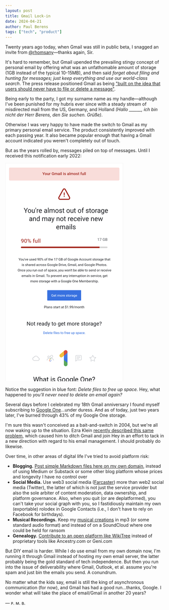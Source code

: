 ```yaml
---
layout: post
title: Gmail Lock-in
date: 2024-04-21
author:	Paul Berens
tags: ["tech", "product"]
---
```

Twenty years ago today, when Gmail was still in public beta, I snagged an invite from [@rhomsany](https://twitter.com/rhomsany)—thanks again, Sir.

It's hard to remember, but Gmail upended the prevailing stingy concept of personal email by offering what was an unfathomable amount of storage (1GB instead of the typical 10-15MB), and then said *forget about filing and hunting for messages; just keep everything and use our world-class search*. The press release positioned Gmail as being ["built on the idea that users should never have to file or delete a message"](https://googlepress.blogspot.com/2004/04/google-gets-message-launches-gmail.html). 

Being early to the party, I got my surname name as my handle—although I've been punished for my hubris ever since with a steady stream of misdirected mail from the US, Germany, and Holland *(Hallo ______, ich bin nicht der Herr Berens, den Sie suchen. Grüße)*.

Otherwise I was very happy to have made the switch to Gmail as my primary personal email service. The product consistently improved with each passing year. It also became popular enough that having a Gmail account indicated you weren't completely out of touch.

But as the years rolled by, messages piled on top of messages. Until I received this notification early 2022:

![Gmail out of storage notification](/assets/images/gmail.storage.png)

Notice the suggestion in blue font: *Delete files to free up space.* Hey, what happened to *you'll never need to delete an email again?*

Several days before I celebrated my 18th Gmail anniversary I found myself subscribing to [Google One](https://one.google.com/)...under duress. And as of today, just two years later, I've burned through 43% of my Google One storage. 

I'm sure this wasn't conceived as a bait-and-switch in 2004, but we're all now waking up to the situation. Ezra Klein [recently described this same problem](https://www.nytimes.com/2024/04/07/opinion/gmail-email-digital-shame.html), which caused him to ditch Gmail and join Hey in an effort to tack in a new direction with regard to his email management. I should probably do likewise.

Over time, in other areas of digital life I've tried to avoid platform risk:
- **Blogging.** [Post simple Markdown files here on my own domain](/this-site), instead of using Medium or Substack or some other blog platform whose prices and longevity I have no control over
- **Social Media.** Use web3 social media ([Farcaster](https://www.farcaster.xyz/)) more than web2 social media (Twitter), the latter of which is not just the service provider but also the sole arbiter of content moderation, data ownership, and platform governance. Also, when you quit (or are deplatformed), you can't take your social graph with you, so I fastidiously maintain my own (exportable) rolodex in Google Contacts (i.e., I don't have to rely on Facebook for birthdays).
- **Musical Recordings.** Keep my [musical creations](/plastic-jesus/) in mp3 (or some standard audio format) and instead of on a SoundCloud where one could be held for ransom
- **Genealogy.** [Contribute to an open platform like WikiTree](/ancestry/) instead of proprietary tools like Ancestry.com or Geni.com

But DIY email is harder. While I do use email from my own domain now, I'm running it through Gmail instead of hosting my own email server, the latter probably being the gold standard of tech independence. But then you run into the issue of deliverability where Gmail, Outlook, et al. assume you're spam and just bin the emails you send. A conundrum.

No matter what the kids say, email is still the king of asynchronous communication (for now), and Gmail has had a good run...thanks, Google. I wonder what will take the place of email/Gmail in another 20 years?

— ᴘ. ᴍ. ʙ.